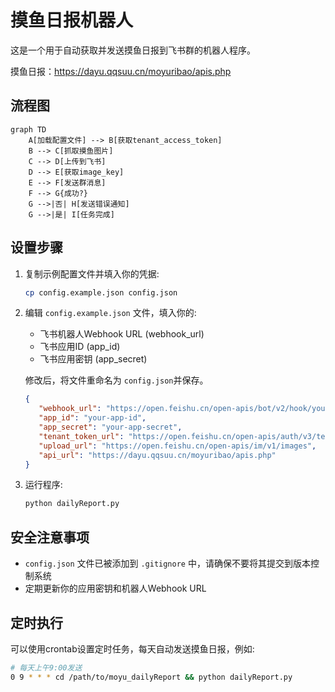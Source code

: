 # 摸鱼日报机器人

这是一个用于自动获取并发送摸鱼日报到飞书群的机器人程序。

摸鱼日报：<https://dayu.qqsuu.cn/moyuribao/apis.php>

## 流程图

```mermaid
graph TD
    A[加载配置文件] --> B[获取tenant_access_token]
    B --> C[抓取摸鱼图片]
    C --> D[上传到飞书]
    D --> E[获取image_key]
    E --> F[发送群消息]
    F --> G{成功?}
    G -->|否| H[发送错误通知]
    G -->|是| I[任务完成]
```

## 设置步骤

1. 复制示例配置文件并填入你的凭据:

   ```bash
   cp config.example.json config.json
   ```

2. 编辑 `config.example.json` 文件，填入你的:

   - 飞书机器人Webhook URL (webhook_url)
   - 飞书应用ID (app_id)
   - 飞书应用密钥 (app_secret)

   修改后，将文件重命名为 `config.json`并保存。

   ```json
   {
      "webhook_url": "https://open.feishu.cn/open-apis/bot/v2/hook/your-webhook-id",
      "app_id": "your-app-id",
      "app_secret": "your-app-secret",
      "tenant_token_url": "https://open.feishu.cn/open-apis/auth/v3/tenant_access_token/internal",
      "upload_url": "https://open.feishu.cn/open-apis/im/v1/images",
      "api_url": "https://dayu.qqsuu.cn/moyuribao/apis.php"
   }
   ```

3. 运行程序:

   ```bash
   python dailyReport.py
   ```

## 安全注意事项

- `config.json` 文件已被添加到 `.gitignore` 中，请确保不要将其提交到版本控制系统
- 定期更新你的应用密钥和机器人Webhook URL

## 定时执行

可以使用crontab设置定时任务，每天自动发送摸鱼日报，例如:

```bash
# 每天上午9:00发送
0 9 * * * cd /path/to/moyu_dailyReport && python dailyReport.py
```
